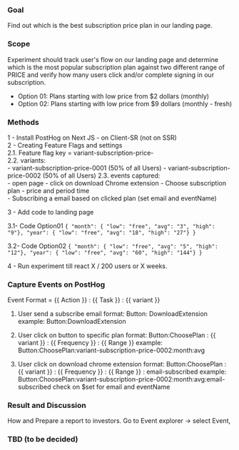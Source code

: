 
### Goal
Find out which is the best subscription price plan in our landing page.

### Scope
Experiment should track user's flow on our landing page and determine which is the most popular subscription plan against two different range of PRICE and verify how many users click and/or complete signing in our subscription.  

- Option 01: Plans starting with low price from $2 dollars (monthly)  
- Option 02: Plans starting with low price from $9 dollars (monthly - fresh)  


### Methods

1 -  Install PostHog on Next JS - on Client-SR (not on SSR)  
2 - Creating Feature Flags and settings  
	2.1. Feature flag key = variant-subscription-price-  
	2.2. variants:  
		- variant-subscription-price-0001  (50% of all Users)
		- variant-subscription-price-0002  (50% of all Users)
	2.3. events captured:  
		- open page
		- click on download Chrome extension
		- Choose subscription plan - price and period time  
		- Subscribing a email based on clicked plan (set email and eventName)
		
3 - Add code to landing page

3.1- Code Option01
``{ "month": { "low": "free", "avg": "3", "high": "9"}, "year": { "low": "free", "avg": "18", "high": "27"} }``

3.2- Code Option02
``{ "month": { "low": "free", "avg": "5", "high": "12"}, "year": { "low": "free", "avg": "60", "high": "144"} }``

4 - Run experiment till react X / 200 users or X weeks.

### Capture Events on PostHog

Event Format = {{ Action }} : {{ Task }} : {{ variant }}

1) User send a subscribe email
format: Button: DownloadExtension
example: Button:DownloadExtension  

2) User click on button to specific plan
format: Button:ChoosePlan : {{ variant }} : {{ Frequency }} : {{ Range }}
example: Button:ChoosePlan:variant-subscription-price-0002:month:avg  

3) User click on download chrome extension
format: Button:ChoosePlan : {{ variant }} : {{ Frequency }} : {{ Range }} : email-subscribed
example: Button:ChoosePlan:variant-subscription-price-0002:month:avg:email-subscribed
check on $set for email and eventName  

### Result and Discussion
How and Prepare a report to investors.
Go to Event explorer -> select Event, 

### TBD (to be decided)

